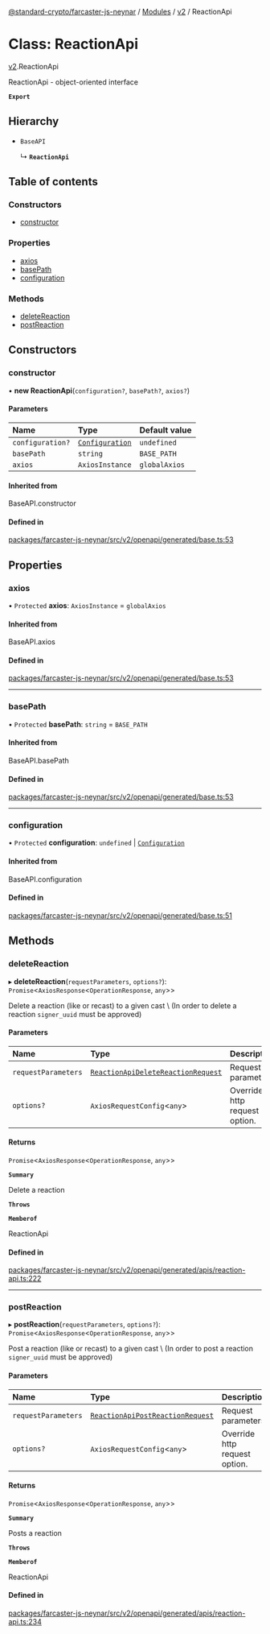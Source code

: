 [@standard-crypto/farcaster-js-neynar](../README.md) / [Modules](../modules.md) / [v2](../modules/v2.md) / ReactionApi

# Class: ReactionApi

[v2](../modules/v2.md).ReactionApi

ReactionApi - object-oriented interface

**`Export`**

## Hierarchy

- `BaseAPI`

  ↳ **`ReactionApi`**

## Table of contents

### Constructors

- [constructor](v2.ReactionApi.md#constructor)

### Properties

- [axios](v2.ReactionApi.md#axios)
- [basePath](v2.ReactionApi.md#basepath)
- [configuration](v2.ReactionApi.md#configuration)

### Methods

- [deleteReaction](v2.ReactionApi.md#deletereaction)
- [postReaction](v2.ReactionApi.md#postreaction)

## Constructors

### constructor

• **new ReactionApi**(`configuration?`, `basePath?`, `axios?`)

#### Parameters

| Name | Type | Default value |
| :------ | :------ | :------ |
| `configuration?` | [`Configuration`](v2.Configuration.md) | `undefined` |
| `basePath` | `string` | `BASE_PATH` |
| `axios` | `AxiosInstance` | `globalAxios` |

#### Inherited from

BaseAPI.constructor

#### Defined in

[packages/farcaster-js-neynar/src/v2/openapi/generated/base.ts:53](https://github.com/standard-crypto/farcaster-js/blob/main/packages/farcaster-js-neynar/src/v2/openapi/generated/base.ts#L53)

## Properties

### axios

• `Protected` **axios**: `AxiosInstance` = `globalAxios`

#### Inherited from

BaseAPI.axios

#### Defined in

[packages/farcaster-js-neynar/src/v2/openapi/generated/base.ts:53](https://github.com/standard-crypto/farcaster-js/blob/main/packages/farcaster-js-neynar/src/v2/openapi/generated/base.ts#L53)

___

### basePath

• `Protected` **basePath**: `string` = `BASE_PATH`

#### Inherited from

BaseAPI.basePath

#### Defined in

[packages/farcaster-js-neynar/src/v2/openapi/generated/base.ts:53](https://github.com/standard-crypto/farcaster-js/blob/main/packages/farcaster-js-neynar/src/v2/openapi/generated/base.ts#L53)

___

### configuration

• `Protected` **configuration**: `undefined` \| [`Configuration`](v2.Configuration.md)

#### Inherited from

BaseAPI.configuration

#### Defined in

[packages/farcaster-js-neynar/src/v2/openapi/generated/base.ts:51](https://github.com/standard-crypto/farcaster-js/blob/main/packages/farcaster-js-neynar/src/v2/openapi/generated/base.ts#L51)

## Methods

### deleteReaction

▸ **deleteReaction**(`requestParameters`, `options?`): `Promise`<`AxiosResponse`<`OperationResponse`, `any`\>\>

Delete a reaction (like or recast) to a given cast \\ (In order to delete a reaction `signer_uuid` must be approved)

#### Parameters

| Name | Type | Description |
| :------ | :------ | :------ |
| `requestParameters` | [`ReactionApiDeleteReactionRequest`](../interfaces/v2.ReactionApiDeleteReactionRequest.md) | Request parameters. |
| `options?` | `AxiosRequestConfig`<`any`\> | Override http request option. |

#### Returns

`Promise`<`AxiosResponse`<`OperationResponse`, `any`\>\>

**`Summary`**

Delete a reaction

**`Throws`**

**`Memberof`**

ReactionApi

#### Defined in

[packages/farcaster-js-neynar/src/v2/openapi/generated/apis/reaction-api.ts:222](https://github.com/standard-crypto/farcaster-js/blob/main/packages/farcaster-js-neynar/src/v2/openapi/generated/apis/reaction-api.ts#L222)

___

### postReaction

▸ **postReaction**(`requestParameters`, `options?`): `Promise`<`AxiosResponse`<`OperationResponse`, `any`\>\>

Post a reaction (like or recast) to a given cast \\ (In order to post a reaction `signer_uuid` must be approved)

#### Parameters

| Name | Type | Description |
| :------ | :------ | :------ |
| `requestParameters` | [`ReactionApiPostReactionRequest`](../interfaces/v2.ReactionApiPostReactionRequest.md) | Request parameters. |
| `options?` | `AxiosRequestConfig`<`any`\> | Override http request option. |

#### Returns

`Promise`<`AxiosResponse`<`OperationResponse`, `any`\>\>

**`Summary`**

Posts a reaction

**`Throws`**

**`Memberof`**

ReactionApi

#### Defined in

[packages/farcaster-js-neynar/src/v2/openapi/generated/apis/reaction-api.ts:234](https://github.com/standard-crypto/farcaster-js/blob/main/packages/farcaster-js-neynar/src/v2/openapi/generated/apis/reaction-api.ts#L234)
